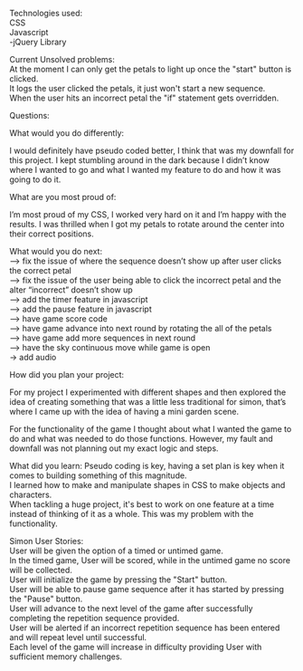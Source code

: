 Technologies used: <br />
CSS <br />
Javascript <br />
  -jQuery Library <br />


Current Unsolved problems: <br />
At the moment I can only get the petals to light up once the "start" button is clicked. <br />
It logs the user clicked the petals, it just won't start a new sequence. <br />
When the user hits an incorrect petal the "if" statement gets overridden. <br />

Questions:<br />

What would you do differently:<br />

I would definitely have pseudo coded better, I think that was my downfall for this project. I kept stumbling around in the dark because I didn’t know where I wanted to go and what I wanted my feature to do and how it was going to do it.<br />

What are you most proud of:<br />

I’m most proud of my CSS, I worked very hard on it and I’m happy with the results. I was thrilled when I got my petals to rotate around the center into their correct positions.<br />

What would you do next:<br />
 —> fix the issue of where the sequence doesn’t show up after user clicks the correct petal <br/>
—> fix the issue of the user being able to click the incorrect petal and the alter “incorrect” doesn’t show up <br />
—> add the timer feature in javascript <br />
—> add the pause feature in javascript <br />
—> have game score code <br />
—> have game advance into next round by rotating the all of the petals <br />
—> have game add more sequences in next round <br />
—> have the sky continuous move while game is open <br />
-> add audio <br />

How did you plan your project:<br />

For my project I experimented with different shapes and then explored the idea of creating something that was a little less traditional for simon, that’s where I came up with the idea of having a mini garden scene.<br />

For the functionality of the game I thought about what I wanted the game to do and what was needed to do those functions. However, my fault and downfall was not planning out my exact logic and steps.<br />

What did you learn:
Pseudo coding is key, having a set plan is key when it comes to building something of this magnitude.<br />
I learned how to make and manipulate shapes in CSS to make objects and characters.<br />
When tackling a huge project, it's best to work on one feature at a time instead of thinking of it as a whole. This was my problem with the functionality. <br /> 

Simon User Stories:<br />
User will be given the option of a timed or untimed game.<br />
In the timed game, User will be scored, while in the untimed game no score will be collected.<br />
User will initialize the game by pressing the "Start" button.<br />
User will be able to pause game sequence after it has started by pressing the "Pause" button.<br />
User will advance to the next level of the game after successfully completing the repetition sequence provided.<br />
User will be alerted if an incorrect repetition sequence has been entered and will repeat level until successful.<br />
Each level of the game will increase in difficulty providing User with sufficient memory challenges.<br />
